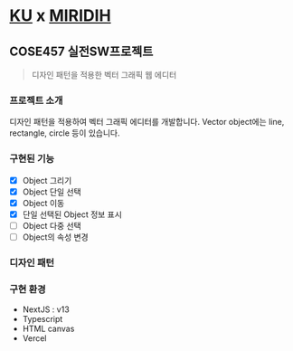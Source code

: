 # [KU](https://info.korea.ac.kr/info/index.do) x [MIRIDIH](https://www.miridih.com/)
## COSE457 실전SW프로젝트
> 디자인 패턴을 적용한 벡터 그래픽 웹 에디터

### 프로젝트 소개
디자인 패턴을 적용하여 벡터 그래픽 에디터를 개발합니다.
Vector object에는 line, rectangle, circle 등이 있습니다. 

### 구현된 기능
- [x] Object 그리기
- [x] Object 단일 선택
- [x] Object 이동
- [x] 단일 선택된 Object 정보 표시
- [ ] Object 다중 선택
- [ ] Object의 속성 변경
### 디자인 패턴


### 구현 환경
- NextJS : v13
- Typescript
- HTML canvas
- Vercel